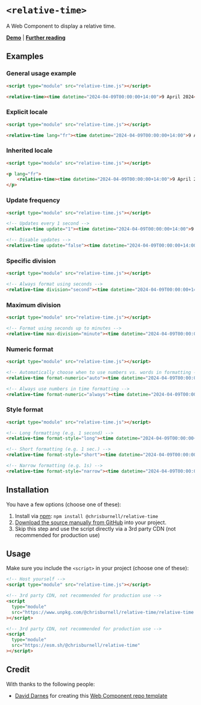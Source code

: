 # `<relative-time>`

A Web Component to display a relative time.

**[Demo](https://chrisburnell.github.io/relative-time/demo.html)** | **[Further reading](https://chrisburnell.com/relative-time/)**

## Examples

### General usage example

```html
<script type="module" src="relative-time.js"></script>

<relative-time><time datetime="2024-04-09T00:00:00+14:00">9 April 2024</time></relative-time>
```

### Explicit locale

```html
<script type="module" src="relative-time.js"></script>

<relative-time lang="fr"><time datetime="2024-04-09T00:00:00+14:00">9 April 2024</time></relative-time>
```

### Inherited locale

```html
<script type="module" src="relative-time.js"></script>

<p lang="fr">
    <relative-time><time datetime="2024-04-09T00:00:00+14:00">9 April 2024</time></relative-time>
</p>
```

### Update frequency

```html
<script type="module" src="relative-time.js"></script>

<!-- Updates every 1 second -->
<relative-time update="1"><time datetime="2024-04-09T00:00:00+14:00">9 April 2024</time></relative-time>

<!-- Disable updates -->
<relative-time update="false"><time datetime="2024-04-09T00:00:00+14:00">9 April 2024</time></relative-time>
```

### Specific division

```html
<script type="module" src="relative-time.js"></script>

<!-- Always format using seconds -->
<relative-time division="second"><time datetime="2024-04-09T00:00:00+14:00">9 April 2024</time></relative-time>
```

### Maximum division

```html
<script type="module" src="relative-time.js"></script>

<!-- Format using seconds up to minutes -->
<relative-time max-division="minute"><time datetime="2024-04-09T00:00:00+14:00">9 April 2024</time></relative-time>
```

### Numeric format

```html
<script type="module" src="relative-time.js"></script>

<!-- Automatically choose when to use numbers vs. words in formatting -->
<relative-time format-numeric="auto"><time datetime="2024-04-09T00:00:00+14:00">9 April 2024</time></relative-time>

<!-- Always use numbers in time formatting -->
<relative-time format-numeric="always"><time datetime="2024-04-09T00:00:00+14:00">9 April 2024</time></relative-time>
```

### Style format

```html
<script type="module" src="relative-time.js"></script>

<!-- Long formatting (e.g. 1 second) -->
<relative-time format-style="long"><time datetime="2024-04-09T00:00:00+14:00">9 April 2024</time></relative-time>

<!-- Short formatting (e.g. 1 sec.) -->
<relative-time format-style="short"><time datetime="2024-04-09T00:00:00+14:00">9 April 2024</time></relative-time>

<!-- Narrow formatting (e.g. 1s) -->
<relative-time format-style="narrow"><time datetime="2024-04-09T00:00:00+14:00">9 April 2024</time></relative-time>
```

## Installation

You have a few options (choose one of these):

1. Install via [npm](https://www.npmjs.com/package/@chrisburnell/relative-time): `npm install @chrisburnell/relative-time`
1. [Download the source manually from GitHub](https://github.com/chrisburnell/relative-time/releases) into your project.
1. Skip this step and use the script directly via a 3rd party CDN (not recommended for production use)

## Usage

Make sure you include the `<script>` in your project (choose one of these):

```html
<!-- Host yourself -->
<script type="module" src="relative-time.js"></script>
```

```html
<!-- 3rd party CDN, not recommended for production use -->
<script
  type="module"
  src="https://www.unpkg.com/@chrisburnell/relative-time/relative-time.js"
></script>
```

```html
<!-- 3rd party CDN, not recommended for production use -->
<script
  type="module"
  src="https://esm.sh/@chrisburnell/relative-time"
></script>
```

## Credit

With thanks to the following people:

- [David Darnes](https://darn.es) for creating this [Web Component repo template](https://github.com/daviddarnes/component-template)
